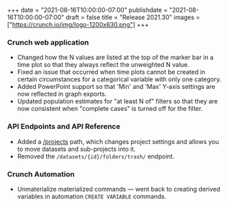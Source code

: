 +++
date = "2021-08-16T10:00:00-07:00"
publishdate = "2021-08-16T10:00:00-07:00"
draft = false
title = "Release 2021.30"
images = ["https://crunch.io/img/logo-1200x630.png"]
+++

### Crunch web application

- Changed how the N values are listed at the top of the marker bar in a time plot so that they always reflect the unweighted N value.
- Fixed an issue that occurred when time plots cannot be created in certain circumstances for a categorical variable with only one category.
- Added PowerPoint support so that 'Min' and 'Max' Y-axis settings are now reflected in graph exports.
- Updated population estimates for "at least N of" filters so that they are now consistent when "complete cases" is turned off for the filter.

### API Endpoints and API Reference

- Added a [/projects](https://crunch.io/api/reference/#patch-/projects/-project_id-/) path, which changes project settings and allows you to move datasets and sub-projects into it.
- Removed the `/datasets/{id}/folders/trash/` endpoint.

### Crunch Automation

- Unmaterialize materialized commands — went back to creating derived variables in automation `CREATE VARIABLE` commands.
